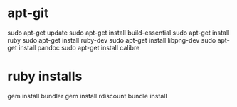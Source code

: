 # apt-git
sudo apt-get update
sudo apt-get install build-essential
sudo apt-get install ruby
sudo apt-get install ruby-dev
sudo apt-get install libpng-dev
sudo apt-get install pandoc
sudo apt-get install calibre

# ruby installs
gem install bundler
gem install rdiscount
bundle install